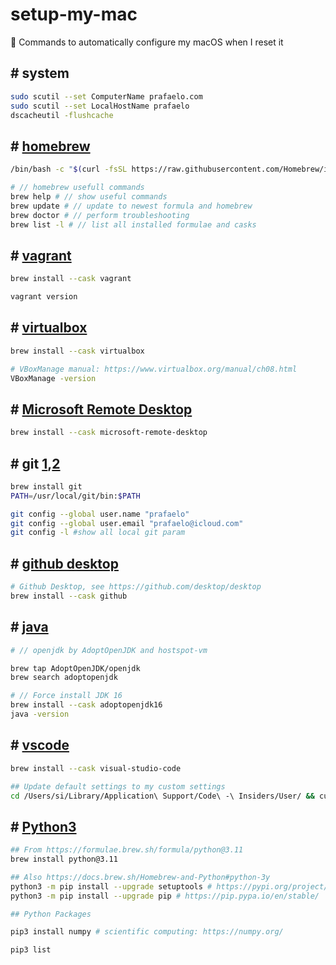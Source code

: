 # setup-my-mac
 :apple: Commands to automatically configure my macOS when I reset it

## # system 

```sh
sudo scutil --set ComputerName prafaelo.com
sudo scutil --set LocalHostName prafaelo
dscacheutil -flushcache
```

## # [homebrew](https://brew.sh/)

```sh
/bin/bash -c "$(curl -fsSL https://raw.githubusercontent.com/Homebrew/install/HEAD/install.sh)"
```

```sh
# // homebrew usefull commands
brew help # // show useful commands
brew update # // update to newest formula and homebrew
brew doctor # // perform troubleshooting
brew list -l # // list all installed formulae and casks
```

## # [vagrant](https://formulae.brew.sh/cask/vagrant)
```sh
brew install --cask vagrant

vagrant version
```

## # [virtualbox](https://formulae.brew.sh/cask/virtualbox#default)
```sh
brew install --cask virtualbox

# VBoxManage manual: https://www.virtualbox.org/manual/ch08.html
VBoxManage -version
```

## # [Microsoft Remote Desktop](https://formulae.brew.sh/cask/microsoft-remote-desktop#default)
```sh
brew install --cask microsoft-remote-desktop
```

## # git [1](https://git-scm.com/),[2](https://github.com/git/git)

```sh
brew install git
PATH=/usr/local/git/bin:$PATH

git config --global user.name "prafaelo"
git config --global user.email "prafaelo@icloud.com"
git config -l #show all local git param
```

## # [github desktop](https://github.com/desktop/desktop)

```sh
# Github Desktop, see https://github.com/desktop/desktop
brew install --cask github
```


## # [java](https://github.com/AdoptOpenJDK/homebrew-openjdk)

```sh
# // openjdk by AdoptOpenJDK and hostspot-vm

brew tap AdoptOpenJDK/openjdk
brew search adoptopenjdk

# // Force install JDK 16
brew install --cask adoptopenjdk16
java -version
```

## # [vscode](https://github.com/microsoft/vscode)

```sh
brew install --cask visual-studio-code
```

```sh
## Update default settings to my custom settings
cd /Users/si/Library/Application\ Support/Code\ -\ Insiders/User/ && curl -O https://raw.githubusercontent.com/prafaelo/setup-my-mac/main/vscode/settings.json
```

<!-- 

Reference List:

- https://git.herrbischoff.com/awesome-macos-command-line/about/

- Apple macOS How-to guides, examples and more:
https://ss64.com/osx/syntax.html

-->



## # [Python3](https://www.python.org/downloads/)

```sh
## From https://formulae.brew.sh/formula/python@3.11
brew install python@3.11
```

```sh
## Also https://docs.brew.sh/Homebrew-and-Python#python-3y
python3 -m pip install --upgrade setuptools # https://pypi.org/project/setuptools/
python3 -m pip install --upgrade pip # https://pip.pypa.io/en/stable/
```

```sh
## Python Packages

pip3 install numpy # scientific computing: https://numpy.org/

pip3 list
```



